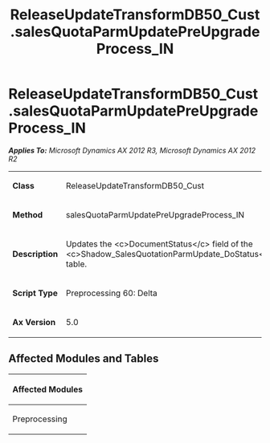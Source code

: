 ﻿---
title: ReleaseUpdateTransformDB50_Cust.salesQuotaParmUpdatePreUpgradeProcess_IN
TOCTitle: ReleaseUpdateTransformDB50_Cust.salesQuotaParmUpdatePreUpgradeProcess_IN
ms:assetid: c2452a96-b66a-04a1-fe46-90eb72cb7881
ms:mtpsurl: https://msdn.microsoft.com/en-us/library/JJ686819(v=AX.60)
ms:contentKeyID: 49711015
ms.date: 05/18/2015
mtps_version: v=AX.60
---

# ReleaseUpdateTransformDB50\_Cust.salesQuotaParmUpdatePreUpgradeProcess\_IN 


_**Applies To:** Microsoft Dynamics AX 2012 R3, Microsoft Dynamics AX 2012 R2_

<table>
<colgroup>
<col style="width: 50%" />
<col style="width: 50%" />
</colgroup>
<tbody>
<tr class="odd">
<td><p><strong>Class</strong></p></td>
<td><p>ReleaseUpdateTransformDB50_Cust</p></td>
</tr>
<tr class="even">
<td><p><strong>Method</strong></p></td>
<td><p>salesQuotaParmUpdatePreUpgradeProcess_IN</p></td>
</tr>
<tr class="odd">
<td><p><strong>Description</strong></p></td>
<td><p>Updates the &lt;c&gt;DocumentStatus&lt;/c&gt; field of the &lt;c&gt;Shadow_SalesQuotationParmUpdate_DoStatus&lt;/c&gt; table.</p></td>
</tr>
<tr class="even">
<td><p><strong>Script Type</strong></p></td>
<td><p>Preprocessing 60: Delta</p></td>
</tr>
<tr class="odd">
<td><p><strong>Ax Version</strong></p></td>
<td><p>5.0</p></td>
</tr>
</tbody>
</table>


## Affected Modules and Tables

<table>
<colgroup>
<col style="width: 100%" />
</colgroup>
<thead>
<tr class="header">
<th><p>Affected Modules</p></th>
</tr>
</thead>
<tbody>
<tr class="odd">
<td><p>Preprocessing</p></td>
</tr>
</tbody>
</table>

  


